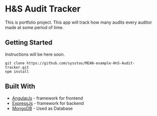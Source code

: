 # H&S Audit Tracker

This is portfolio project.
This app will track how many audits every auditor made at some period of time.

## Getting Started

Instructions will be here soon.


```
git clone https://github.com/sysstas/MEAN-example-HnS-Audit-tracker.git
npm install
```



## Built With

* [AngularJs](https://www.npmjs.com/package/angular) - framework for frontend
* [ExpressJs](https://www.npmjs.com/package/express) - framework for backend
* [MongoDB](https://www.mongodb.com/) - Used as Database
